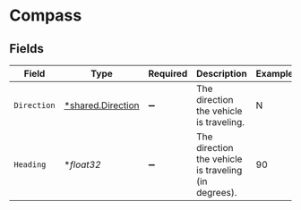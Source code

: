 # Compass


## Fields

| Field                                                 | Type                                                  | Required                                              | Description                                           | Example                                               |
| ----------------------------------------------------- | ----------------------------------------------------- | ----------------------------------------------------- | ----------------------------------------------------- | ----------------------------------------------------- |
| `Direction`                                           | [*shared.Direction](../../models/shared/direction.md) | :heavy_minus_sign:                                    | The direction the vehicle is traveling.               | N                                                     |
| `Heading`                                             | **float32*                                            | :heavy_minus_sign:                                    | The direction the vehicle is traveling (in degrees).  | 90                                                    |